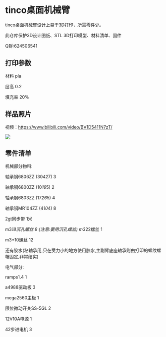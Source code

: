# tinco桌面机械臂



tinco桌面机械臂设计上易于3D打印，所需零件少。

此仓库保护3D设计图纸、STL 3D打印模型、材料清单、固件



Q群:624506541



## 打印参数

材料 pla 

层高 0.2

填充率 20%



## 样品照片

视频：https://www.bilibili.com/video/BV1D5411N7zT/

![](https://github.com/xhoobin/LincoRobotArm/blob/master/%E6%A0%B7%E5%93%81%E7%85%A7%E7%89%87/IMG_20210216_135738.jpg?raw=true)



## 零件清单

机械部分物料:

轴承钢6806ZZ          (30*42*7)      3

轴承钢6800ZZ          (10*19*5)      2

轴承钢6803ZZ           (17*26*5)     4

轴承钢MR104ZZ        (4*10*4)       8

2gt同步带                                 1米



m3*18沉孔螺丝                             8     (注意:要用沉孔螺丝)
m3*22螺丝                                   1

m3*10螺丝                                   12

还有胶水(粘轴承用,只在受力小的地方使用胶水,主副臂底座轴承则由打印的螺纹螺帽固定,非常结实)

 电气部分:

 ramps1.4                                      1

a4988驱动板                                  3

mega2560主板                               1 

限位微动开关SS-5GL                       2

12V10A电源                                   1

42步进电机                                    3

